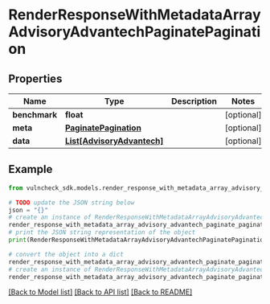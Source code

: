 # RenderResponseWithMetadataArrayAdvisoryAdvantechPaginatePagination


## Properties

Name | Type | Description | Notes
------------ | ------------- | ------------- | -------------
**benchmark** | **float** |  | [optional] 
**meta** | [**PaginatePagination**](PaginatePagination.md) |  | [optional] 
**data** | [**List[AdvisoryAdvantech]**](AdvisoryAdvantech.md) |  | [optional] 

## Example

```python
from vulncheck_sdk.models.render_response_with_metadata_array_advisory_advantech_paginate_pagination import RenderResponseWithMetadataArrayAdvisoryAdvantechPaginatePagination

# TODO update the JSON string below
json = "{}"
# create an instance of RenderResponseWithMetadataArrayAdvisoryAdvantechPaginatePagination from a JSON string
render_response_with_metadata_array_advisory_advantech_paginate_pagination_instance = RenderResponseWithMetadataArrayAdvisoryAdvantechPaginatePagination.from_json(json)
# print the JSON string representation of the object
print(RenderResponseWithMetadataArrayAdvisoryAdvantechPaginatePagination.to_json())

# convert the object into a dict
render_response_with_metadata_array_advisory_advantech_paginate_pagination_dict = render_response_with_metadata_array_advisory_advantech_paginate_pagination_instance.to_dict()
# create an instance of RenderResponseWithMetadataArrayAdvisoryAdvantechPaginatePagination from a dict
render_response_with_metadata_array_advisory_advantech_paginate_pagination_from_dict = RenderResponseWithMetadataArrayAdvisoryAdvantechPaginatePagination.from_dict(render_response_with_metadata_array_advisory_advantech_paginate_pagination_dict)
```
[[Back to Model list]](../README.md#documentation-for-models) [[Back to API list]](../README.md#documentation-for-api-endpoints) [[Back to README]](../README.md)


